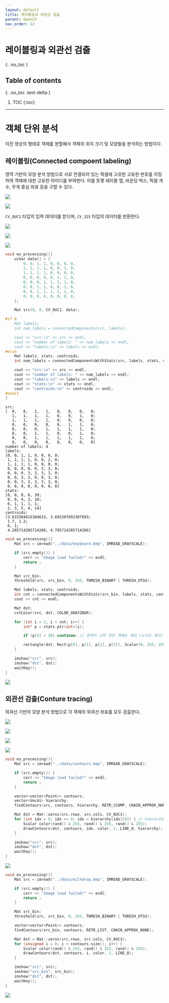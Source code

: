 ```yaml
---
layout: default
title: 레이블링과 외관선 검출
parent: OpenCV
nav_order: 12
---
```


# 레이블링과 외관선 검출
{: .no_toc }

## Table of contents
{: .no_toc .text-delta }

1. TOC
{:toc}

---


# 객체 단위 분석
이진 영상의 형태로 객체를 분할해서 객체의 위치 크기 및 모양들을 분석하는 방법이다. 


## 레이블링(Connected compoent labeling)
영역 기반의 모양 분석 방법으로 서로 연결되어 있는 픽셀에 고유한 고유한 번호를 지정하여 객체에 대한 고유한 아이디를 부여한다. 이를 토앻 레이블 맵, 바운딩 박스, 픽셀 개수, 무게 중심 좌표 등을 구할 수 있다.

![](imgs/2023-05-03-17-03-18.png)

![](imgs/2023-05-03-17-04-22.png)

`CV_8UC1` 타입의 입력 데이터를 받으며, `CV_32S` 타입의 데이터를 반환한다.

![](imgs/2023-05-03-17-16-46.png)

![](imgs/2023-05-03-17-18-46.png)

![](imgs/2023-05-03-17-20-13.png)

```cpp
void ex_processing(){
	uchar data[] = {
		0, 0, 1, 1, 0, 0, 0, 0,
		1, 1, 1, 1, 0, 0, 1, 0,
		1, 1, 1, 1, 0, 0, 0, 0,
		0, 0, 0, 0, 0, 1, 1, 0,
		0, 0, 0, 1, 1, 1, 1, 0,
		0, 0, 1, 1, 0, 0, 1, 0,
		0, 0, 1, 1, 1, 1, 1, 0,
		0, 0, 0, 0, 0, 0, 0, 0,
	};

	Mat src(8, 8, CV_8UC1, data);

#if 0
	Mat labels;
	int num_labels = connectedComponents(src, labels);

	cout << "src:\n" << src << endl;
	cout << "number of labels: " << num_labels << endl;
	cout << "labels:\n" << labels << endl;
#else
	Mat labels, stats, centroids;
	int num_labels = connectedComponentsWithStats(src, labels, stats, centroids);

	cout << "src:\n" << src << endl;
	cout << "number of labels: " << num_labels << endl;
	cout << "labels:\n" << labels << endl;
	cout << "stats:\n" << stats << endl;
	cout << "centroids:\n" << centroids << endl;
#endif
}
```
```
src:
[  0,   0,   1,   1,   0,   0,   0,   0;
   1,   1,   1,   1,   0,   0,   1,   0;
   1,   1,   1,   1,   0,   0,   0,   0;
   0,   0,   0,   0,   0,   1,   1,   0;
   0,   0,   0,   1,   1,   1,   1,   0;
   0,   0,   1,   1,   0,   0,   1,   0;
   0,   0,   1,   1,   1,   1,   1,   0;
   0,   0,   0,   0,   0,   0,   0,   0]
number of labels: 4
labels:
[0, 0, 1, 1, 0, 0, 0, 0;
 1, 1, 1, 1, 0, 0, 2, 0;
 1, 1, 1, 1, 0, 0, 0, 0;
 0, 0, 0, 0, 0, 3, 3, 0;
 0, 0, 0, 3, 3, 3, 3, 0;
 0, 0, 3, 3, 0, 0, 3, 0;
 0, 0, 3, 3, 3, 3, 3, 0;
 0, 0, 0, 0, 0, 0, 0, 0]
stats:
[0, 0, 8, 8, 39;
 0, 0, 4, 3, 10;
 6, 1, 1, 1, 1;
 2, 3, 5, 4, 14]
centroids:
[3.615384615384615, 3.692307692307693;
 1.7, 1.2;
 6, 1;
 4.285714285714286, 4.785714285714286]
 ```


```cpp
void ex_processing(){
	Mat src = imread("../data/keyboard.bmp", IMREAD_GRAYSCALE);

	if (src.empty()) {
		cerr << "Image load failed!" << endl;
		return ;
	}

	Mat src_bin;
	threshold(src, src_bin, 0, 255, THRESH_BINARY | THRESH_OTSU);

	Mat labels, stats, centroids;
	int cnt = connectedComponentsWithStats(src_bin, labels, stats, centroids);
	cout << cnt << endl;

	Mat dst;
	cvtColor(src, dst, COLOR_GRAY2BGR);

	for (int i = 1; i < cnt; i++) {
		int* p = stats.ptr<int>(i);

		if (p[4] < 20) continue; // 면적이 너무 작은 객체는 제외 (노이즈 제거)

		rectangle(dst, Rect(p[0], p[1], p[2], p[3]), Scalar(0, 255, 255));
	}

	imshow("src", src);
	imshow("dst", dst);
	waitKey();
}

```
 ![](imgs/2023-05-03-17-29-04.png)


## 외관선 검출(Conture tracing)
외곽선 기반의 모양 분석 방법으로 각 객체의 외곽선 좌표를 모두 검출한다.

![](imgs/2023-05-03-17-32-32.png)

![](imgs/2023-05-03-17-32-44.png)

![](imgs/2023-05-03-17-38-11.png)

![](imgs/2023-05-03-17-40-01.png)



```cpp
void ex_processing(){
	Mat src = imread("../data/contours.bmp", IMREAD_GRAYSCALE);

	if (src.empty()) {
		cerr << "Image load failed!" << endl;
		return ;
	}

	vector<vector<Point>> contours;
	vector<Vec4i> hierarchy;
	findContours(src, contours, hierarchy, RETR_CCOMP, CHAIN_APPROX_NONE);

	Mat dst = Mat::zeros(src.rows, src.cols, CV_8UC3);
	for (int idx = 0; idx >= 0; idx = hierarchy[idx][0]) { // hierarchy[idx][0] 다음 외곽선을 의미
		Scalar color(rand() & 255, rand() & 255, rand() & 255);
		drawContours(dst, contours, idx, color, 2, LINE_8, hierarchy);
	}

	imshow("src", src);
	imshow("dst", dst);
	waitKey();
}
```

![](imgs/2023-05-03-17-41-11.png)




```cpp
void ex_processing(){
	Mat src = imread("../data/milkdrop.bmp", IMREAD_GRAYSCALE);

	if (src.empty()) {
		cerr << "Image load failed!" << endl;
		return ;
	}

	Mat src_bin;
	threshold(src, src_bin, 0, 255, THRESH_BINARY | THRESH_OTSU);

	vector<vector<Point>> contours;
	findContours(src_bin, contours, RETR_LIST, CHAIN_APPROX_NONE);

	Mat dst = Mat::zeros(src.rows, src.cols, CV_8UC3);
	for (unsigned i = 0; i < contours.size(); i++) {
		Scalar color(rand() & 255, rand() & 255, rand() & 255);
		drawContours(dst, contours, i, color, 1, LINE_8);
	}

	imshow("src", src);
	imshow("src_bin", src_bin);
	imshow("dst", dst);
	waitKey();
}
```

![](imgs/2023-05-03-17-47-26.png)